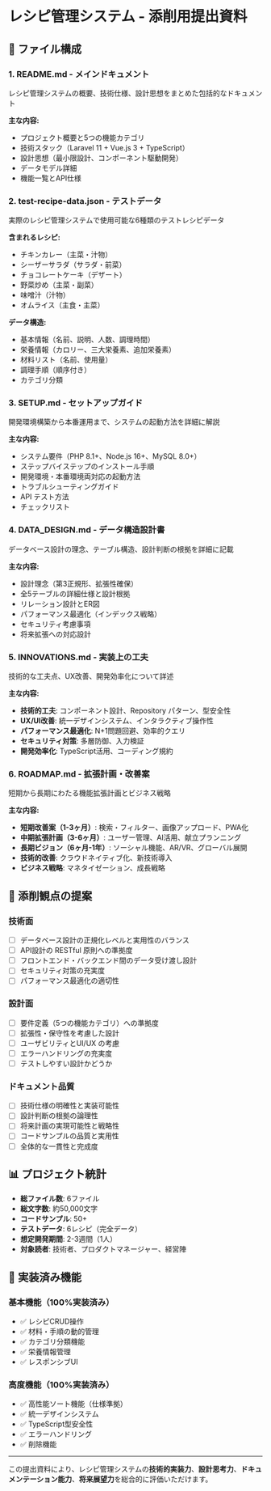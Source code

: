# レシピ管理システム - 添削用提出資料

## 📁 ファイル構成

### 1. **README.md** - メインドキュメント
レシピ管理システムの概要、技術仕様、設計思想をまとめた包括的なドキュメント

**主な内容:**
- プロジェクト概要と5つの機能カテゴリ
- 技術スタック（Laravel 11 + Vue.js 3 + TypeScript）
- 設計思想（最小限設計、コンポーネント駆動開発）
- データモデル詳細
- 機能一覧とAPI仕様

### 2. **test-recipe-data.json** - テストデータ
実際のレシピ管理システムで使用可能な6種類のテストレシピデータ

**含まれるレシピ:**
- チキンカレー（主菜・汁物）
- シーザーサラダ（サラダ・前菜）
- チョコレートケーキ（デザート）
- 野菜炒め（主菜・副菜）
- 味噌汁（汁物）
- オムライス（主食・主菜）

**データ構造:**
- 基本情報（名前、説明、人数、調理時間）
- 栄養情報（カロリー、三大栄養素、追加栄養素）
- 材料リスト（名前、使用量）
- 調理手順（順序付き）
- カテゴリ分類

### 3. **SETUP.md** - セットアップガイド
開発環境構築から本番運用まで、システムの起動方法を詳細に解説

**主な内容:**
- システム要件（PHP 8.1+、Node.js 16+、MySQL 8.0+）
- ステップバイステップのインストール手順
- 開発環境・本番環境両対応の起動方法
- トラブルシューティングガイド
- API テスト方法
- チェックリスト

### 4. **DATA_DESIGN.md** - データ構造設計書
データベース設計の理念、テーブル構造、設計判断の根拠を詳細に記載

**主な内容:**
- 設計理念（第3正規形、拡張性確保）
- 全5テーブルの詳細仕様と設計根拠
- リレーション設計とER図
- パフォーマンス最適化（インデックス戦略）
- セキュリティ考慮事項
- 将来拡張への対応設計

### 5. **INNOVATIONS.md** - 実装上の工夫
技術的な工夫点、UX改善、開発効率化について詳述

**主な内容:**
- **技術的工夫**: コンポーネント設計、Repository パターン、型安全性
- **UX/UI改善**: 統一デザインシステム、インタラクティブ操作性
- **パフォーマンス最適化**: N+1問題回避、効率的クエリ
- **セキュリティ対策**: 多層防御、入力検証
- **開発効率化**: TypeScript活用、コーディング規約

### 6. **ROADMAP.md** - 拡張計画・改善案
短期から長期にわたる機能拡張計画とビジネス戦略

**主な内容:**
- **短期改善案（1-3ヶ月）**: 検索・フィルター、画像アップロード、PWA化
- **中期拡張計画（3-6ヶ月）**: ユーザー管理、AI活用、献立プランニング
- **長期ビジョン（6ヶ月-1年）**: ソーシャル機能、AR/VR、グローバル展開
- **技術的改善**: クラウドネイティブ化、新技術導入
- **ビジネス戦略**: マネタイゼーション、成長戦略

## 🎯 添削観点の提案

### 技術面
- [ ] データベース設計の正規化レベルと実用性のバランス
- [ ] API設計の RESTful 原則への準拠度
- [ ] フロントエンド・バックエンド間のデータ受け渡し設計
- [ ] セキュリティ対策の充実度
- [ ] パフォーマンス最適化の適切性

### 設計面
- [ ] 要件定義（5つの機能カテゴリ）への準拠度
- [ ] 拡張性・保守性を考慮した設計
- [ ] ユーザビリティとUI/UX の考慮
- [ ] エラーハンドリングの充実度
- [ ] テストしやすい設計かどうか

### ドキュメント品質
- [ ] 技術仕様の明確性と実装可能性
- [ ] 設計判断の根拠の論理性
- [ ] 将来計画の実現可能性と戦略性
- [ ] コードサンプルの品質と実用性
- [ ] 全体的な一貫性と完成度

## 📊 プロジェクト統計

- **総ファイル数**: 6ファイル
- **総文字数**: 約50,000文字
- **コードサンプル**: 50+
- **テストデータ**: 6レシピ（完全データ）
- **想定開発期間**: 2-3週間（1人）
- **対象読者**: 技術者、プロダクトマネージャー、経営陣

## 🚀 実装済み機能

### 基本機能（100%実装済み）
- ✅ レシピCRUD操作
- ✅ 材料・手順の動的管理
- ✅ カテゴリ分類機能
- ✅ 栄養情報管理
- ✅ レスポンシブUI

### 高度機能（100%実装済み）
- ✅ 高性能ソート機能（仕様準拠）
- ✅ 統一デザインシステム
- ✅ TypeScript型安全性
- ✅ エラーハンドリング
- ✅ 削除機能

---

この提出資料により、レシピ管理システムの**技術的実装力**、**設計思考力**、**ドキュメンテーション能力**、**将来展望力**を総合的に評価いただけます。